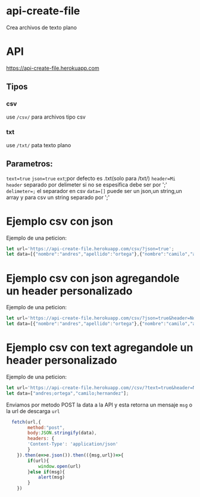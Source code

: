 # api-create-file
Crea archivos de texto plano 

# API
https://api-create-file.herokuapp.com

## Tipos 
### csv 
use `/csv/` para archivos tipo csv
### txt
use `/txt/` pata texto plano
## Parametros:
`text=true`
`json=true`
`ext`;por defecto es .txt(solo para /txt/)
`header=Mi header` separado por delimeter si no se espesifica debe ser por ';'
`delimeter=;` el separador en csv 
`data=[]` puede ser un json,un string,un array y para csv un string separado por ';'

# Ejemplo csv con json
Ejemplo de una peticion:

```js
let url='https://api-create-file.herokuapp.com/csv/?json=true';
let data=[{"nombre":"andres","apellido":"ortega"},{"nombre":"camilo","apellido":"hernandez"}];

```

# Ejemplo csv con json agregandole un header personalizado
Ejemplo de una peticion:
```js
let url='https://api-create-file.herokuapp.com/csv/?json=true&header=Nombre Cliente;Apellido Cliente';
let data=[{"nombre":"andres","apellido":"ortega"},{"nombre":"camilo","apellido":"hernandez"}];

```


# Ejemplo csv con text agregandole un header personalizado
Ejemplo de una peticion:
```js
let url='https://api-create-file.herokuapp.com//csv/?text=true&header=Nombre Cliente;Apellido Cliente';
let data=["andres;ortega","camilo;hernandez"];

```
Enviamos por metodo POST la data a la API y esta retorna un mensaje `msg` o la url de descarga `url`
```js
  fetch(url,{
        method:"post",
        body:JSON.stringify(data),
        headers: {
        'Content-Type': 'application/json'
        }
    }).then(e=>e.json()).then(({msg,url})=>{
        if(url){
            window.open(url)
        }else if(msg){
            alert(msg)
        }
    })
```
